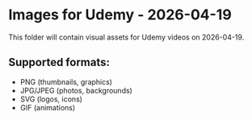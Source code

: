 # Images for Udemy - 2026-04-19

This folder will contain visual assets for Udemy videos on 2026-04-19.

## Supported formats:
- PNG (thumbnails, graphics)
- JPG/JPEG (photos, backgrounds)
- SVG (logos, icons)
- GIF (animations)
